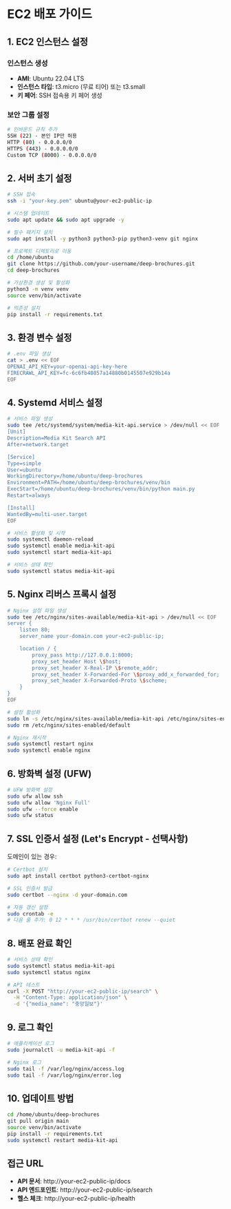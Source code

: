 # EC2 배포 가이드

## 1. EC2 인스턴스 설정

### 인스턴스 생성
- **AMI**: Ubuntu 22.04 LTS
- **인스턴스 타입**: t3.micro (무료 티어) 또는 t3.small
- **키 페어**: SSH 접속용 키 페어 생성

### 보안 그룹 설정
```bash
# 인바운드 규칙 추가
SSH (22) - 본인 IP만 허용
HTTP (80) - 0.0.0.0/0
HTTPS (443) - 0.0.0.0/0
Custom TCP (8000) - 0.0.0.0/0
```

## 2. 서버 초기 설정

```bash
# SSH 접속
ssh -i "your-key.pem" ubuntu@your-ec2-public-ip

# 시스템 업데이트
sudo apt update && sudo apt upgrade -y

# 필수 패키지 설치
sudo apt install -y python3 python3-pip python3-venv git nginx

# 프로젝트 디렉토리로 이동
cd /home/ubuntu
git clone https://github.com/your-username/deep-brochures.git
cd deep-brochures

# 가상환경 생성 및 활성화
python3 -m venv venv
source venv/bin/activate

# 의존성 설치
pip install -r requirements.txt
```

## 3. 환경 변수 설정

```bash
# .env 파일 생성
cat > .env << EOF
OPENAI_API_KEY=your-openai-api-key-here
FIRECRAWL_API_KEY=fc-6c6fb40857a14880b0145507e929b14a
EOF
```

## 4. Systemd 서비스 설정

```bash
# 서비스 파일 생성
sudo tee /etc/systemd/system/media-kit-api.service > /dev/null << EOF
[Unit]
Description=Media Kit Search API
After=network.target

[Service]
Type=simple
User=ubuntu
WorkingDirectory=/home/ubuntu/deep-brochures
Environment=PATH=/home/ubuntu/deep-brochures/venv/bin
ExecStart=/home/ubuntu/deep-brochures/venv/bin/python main.py
Restart=always

[Install]
WantedBy=multi-user.target
EOF

# 서비스 활성화 및 시작
sudo systemctl daemon-reload
sudo systemctl enable media-kit-api
sudo systemctl start media-kit-api

# 서비스 상태 확인
sudo systemctl status media-kit-api
```

## 5. Nginx 리버스 프록시 설정

```bash
# Nginx 설정 파일 생성
sudo tee /etc/nginx/sites-available/media-kit-api > /dev/null << EOF
server {
    listen 80;
    server_name your-domain.com your-ec2-public-ip;

    location / {
        proxy_pass http://127.0.0.1:8000;
        proxy_set_header Host \$host;
        proxy_set_header X-Real-IP \$remote_addr;
        proxy_set_header X-Forwarded-For \$proxy_add_x_forwarded_for;
        proxy_set_header X-Forwarded-Proto \$scheme;
    }
}
EOF

# 설정 활성화
sudo ln -s /etc/nginx/sites-available/media-kit-api /etc/nginx/sites-enabled/
sudo rm /etc/nginx/sites-enabled/default

# Nginx 재시작
sudo systemctl restart nginx
sudo systemctl enable nginx
```

## 6. 방화벽 설정 (UFW)

```bash
# UFW 방화벽 설정
sudo ufw allow ssh
sudo ufw allow 'Nginx Full'
sudo ufw --force enable
sudo ufw status
```

## 7. SSL 인증서 설정 (Let's Encrypt - 선택사항)

도메인이 있는 경우:

```bash
# Certbot 설치
sudo apt install certbot python3-certbot-nginx

# SSL 인증서 발급
sudo certbot --nginx -d your-domain.com

# 자동 갱신 설정
sudo crontab -e
# 다음 줄 추가: 0 12 * * * /usr/bin/certbot renew --quiet
```

## 8. 배포 완료 확인

```bash
# 서비스 상태 확인
sudo systemctl status media-kit-api
sudo systemctl status nginx

# API 테스트
curl -X POST "http://your-ec2-public-ip/search" \
  -H "Content-Type: application/json" \
  -d '{"media_name": "중앙일보"}'
```

## 9. 로그 확인

```bash
# 애플리케이션 로그
sudo journalctl -u media-kit-api -f

# Nginx 로그
sudo tail -f /var/log/nginx/access.log
sudo tail -f /var/log/nginx/error.log
```

## 10. 업데이트 방법

```bash
cd /home/ubuntu/deep-brochures
git pull origin main
source venv/bin/activate
pip install -r requirements.txt
sudo systemctl restart media-kit-api
```

## 접근 URL

- **API 문서**: http://your-ec2-public-ip/docs
- **API 엔드포인트**: http://your-ec2-public-ip/search
- **헬스 체크**: http://your-ec2-public-ip/health 